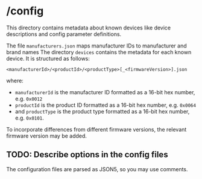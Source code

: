 # /config

This directory contains metadata about known devices like device descriptions and config parameter definitions.

The file `manufacturers.json` maps manufacturer IDs to manufacturer and brand names
The directory `devices` contains the metadata for each known device. It is structured as follows:

```
<manufacturerId>/<productId>/<productType>[_<firmwareVersion>].json
```

where:

-   `manufacturerId` is the manufacturer ID formatted as a 16-bit hex number, e.g. `0x0012`
-   `productId` is the product ID formatted as a 16-bit hex number, e.g. `0x0064`
-   and `productType` is the product type formatted as a 16-bit hex number, e.g. `0x0101`.

To incorporate differences from different firmware versions, the relevant firmware version may be added.

## TODO: Describe options in the config files

The configuration files are parsed as JSON5, so you may use comments.
